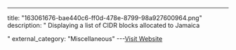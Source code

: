 ---
title: "163061676-bae440c6-ff0d-478e-8799-98a927600964.png"
description: "
Displaying a list of  CIDR blocks allocated to Jamaica

"
external_category: "Miscellaneous"
---[Visit Website](https://user-images.githubusercontent.com/24555810/163061676-bae440c6-ff0d-478e-8799-98a927600964.png)

